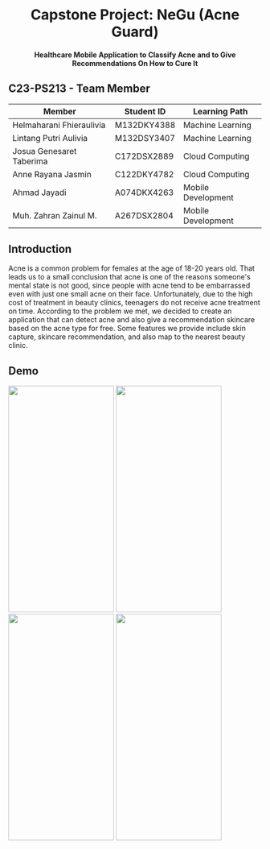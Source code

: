<h1 align="center">Capstone Project: NeGu (Acne Guard)</h1>
<h4 align="center">Healthcare Mobile Application to Classify Acne and to Give Recommendations On How to Cure It</h4>

## C23-PS213 - Team Member
  
|     Member    | Student ID  | Learning Path |
| ------------- | ------------- | ----------- |
| Helmaharani Fhieraulivia | M132DKY4388  | Machine Learning |
| Lintang Putri Aulivia  | M132DSY3407  | Machine Learning |
| Josua Genesaret Taberima | C172DSX2889 | Cloud Computing |
| Anne Rayana Jasmin | C122DKY4782 | Cloud  Computing |
| Ahmad Jayadi | A074DKX4263 | Mobile Development |
| Muh. Zahran Zainul M. | A267DSX2804 | Mobile Development |

## Introduction
Acne is a common problem for females at the age of 18-20 years old. That leads us to a small conclusion that acne is one of the reasons someone's mental state is not good, since people with acne tend to be embarrassed even with just one small acne on their face. Unfortunately, due to the high cost of treatment in beauty clinics, teenagers do not receive acne treatment on time. According to the problem we met, we decided to create an application that can detect acne and also give a recommendation skincare based on the acne type for free. Some features we provide include skin capture, skincare recommendation, and also map to the nearest beauty clinic.

## Demo
<img src="https://github.com/C23-PS213/capstone/assets/83355111/2ca95420-6628-490c-a26d-bee9254c454b" width="210" height="450">
<img src="https://github.com/C23-PS213/capstone/assets/83355111/a9db50b2-eec1-4cc3-91bf-f21d0083eed7" width="210" height="450">
<img src="https://github.com/C23-PS213/capstone/assets/83355111/82f20a2f-caf3-4d28-843d-7b1116a13ee2" width="210" height="450">
<img src="https://github.com/C23-PS213/capstone/assets/83355111/d4cb7179-2b38-4f71-ad39-5fd0972ee756" width="210" height="450">

